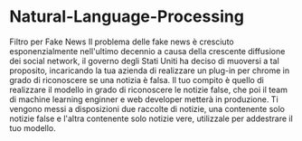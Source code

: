 # Natural-Language-Processing

Filtro per Fake News
Il problema delle fake news è cresciuto esponenzialmente nell'ultimo decennio a causa della crescente diffusione dei social network, il governo degli Stati Uniti ha deciso di muoversi a tal proposito, incaricando la tua azienda di realizzare un plug-in per chrome in grado di riconoscere se una notizia è falsa. Il tuo compito è quello di realizzare il modello in grado di riconoscere le notizie false, che poi il team di machine learning enginner e web developer metterà in produzione. Ti vengono messi a disposizioni due raccolte di notizie, una contenente solo notizie false e l'altra contenente solo notizie vere, utilizzale per addestrare il tuo modello.
